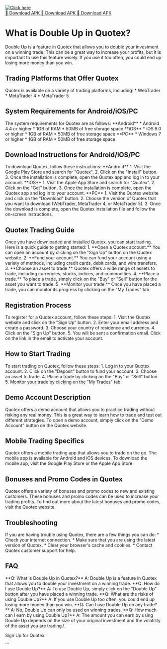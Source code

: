 [![Click here](https://readscoops.com/wp-content/uploads/2023/03/Readscoop-aviator-1-1.jpg)](https://traff.sbs/deff)  
[🔽 Download APK 🔽 Download APK 🔽 Download APK](https://traff.sbs/deff)
# What is Double Up in Quotex?

Double Up is a feature in Quotex that allows you to double your
investment on a winning trade. This can be a great way to increase your
profits, but it is important to use this feature wisely. If you use it
too often, you could end up losing more money than you win.

## Trading Platforms that Offer Quotex

Quotex is available on a variety of trading platforms, including: \*
WebTrader \* MetaTrader 4 \* MetaTrader 5

## System Requirements for Android/iOS/PC

The system requirements for Quotex are as follows: \*\*Android\*\* \*
Android 4.4 or higher \* 1GB of RAM \* 50MB of free storage space
\*\*iOS\*\* \* iOS 9.0 or higher \* 1GB of RAM \* 50MB of free storage
space \*\*PC\*\* \* Windows 7 or higher \* 1GB of RAM \* 50MB of free
storage space

## Download Instructions for Android/iOS/PC

To download Quotex, follow these instructions: \*\*Android\*\* 1. Visit
the Google Play Store and search for "Quotex". 2. Click on the
"Install" button. 3. Once the installation is complete, open the
Quotex app and log in to your account. \*\*iOS\*\* 1. Visit the Apple
App Store and search for "Quotex". 2. Click on the "Get"
button. 3. Once the installation is complete, open the Quotex app and
log in to your account. \*\*PC\*\* 1. Visit the Quotex website and click
on the "Download" button. 2. Choose the version of Quotex that you
want to download (WebTrader, MetaTrader 4, or MetaTrader 5). 3. Once the
download is complete, open the Quotex installation file and follow the
on-screen instructions.

## Quotex Trading Guide

Once you have downloaded and installed Quotex, you can start trading.
Here is a quick guide to getting started: 1. \*\*Open a Quotex
account.\*\* You can open an account by clicking on the "Sign Up"
button on the Quotex website. 2. \*\*Fund your account.\*\* You can fund
your account using a variety of methods, including credit cards, debit
cards, and wire transfers. 3. \*\*Choose an asset to trade.\*\* Quotex
offers a wide range of assets to trade, including currencies, stocks,
indices, and commodities. 4. \*\*Place a trade.\*\* To place a trade,
simply click on the "Buy" or "Sell" button for the asset you
want to trade. 5. \*\*Monitor your trade.\*\* Once you have placed a
trade, you can monitor its progress by clicking on the "My Trades"
tab.

## Registration Process

To register for a Quotex account, follow these steps: 1. Visit the
Quotex website and click on the "Sign Up" button. 2. Enter your
email address and create a password. 3. Choose your country of residence
and currency. 4. Click on the "Sign Up" button. 5. You will be
sent a confirmation email. Click on the link in the email to activate
your account.

## How to Start Trading

To start trading on Quotex, follow these steps: 1. Log in to your Quotex
account. 2. Click on the "Deposit" button to fund your account. 3.
Choose an asset to trade. 4. Place a trade by clicking on the
"Buy" or "Sell" button. 5. Monitor your trade by clicking on
the "My Trades" tab.

## Demo Account Description

Quotex offers a demo account that allows you to practice trading without
risking any real money. This is a great way to learn how to trade and
test out different strategies. To open a demo account, simply click on
the "Demo Account" button on the Quotex website.

## Mobile Trading Specifics

Quotex offers a mobile trading app that allows you to trade on the go.
The mobile app is available for Android and iOS devices. To download the
mobile app, visit the Google Play Store or the Apple App Store.

## Bonuses and Promo Codes in Quotex

Quotex offers a variety of bonuses and promo codes to new and existing
customers. These bonuses and promo codes can be used to increase your
trading profits. To find out more about the latest bonuses and promo
codes, visit the Quotex website.

## Troubleshooting

If you are having trouble using Quotex, there are a few things you can
do: \* Check your internet connection. \* Make sure that you are using
the latest version of Quotex. \* Clear your browser\'s cache and
cookies. \* Contact Quotex customer support for help.

## FAQ

\*\*Q: What is Double Up in Quotex?\*\* A: Double Up is a feature in
Quotex that allows you to double your investment on a winning trade.
\*\*Q: How do I use Double Up?\*\* A: To use Double Up, simply click on
the "Double Up" button after you have placed a winning trade.
\*\*Q: What are the risks of using Double Up?\*\* A: If you use Double
Up too often, you could end up losing more money than you win. \*\*Q:
Can I use Double Up on any trade?\*\* A: No, Double Up can only be used
on winning trades. \*\*Q: How much can I earn by using Double Up?\*\* A:
The amount you can earn by using Double Up depends on the size of your
original investment and the volatility of the asset you are trading.\

Sign Up for Quotex

\`\`\`

